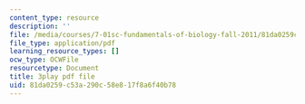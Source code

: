 ```yaml
---
content_type: resource
description: ''
file: /media/courses/7-01sc-fundamentals-of-biology-fall-2011/81da0259c53a290c58e817f8a6f40b78_0ZxeQqtAVl0.pdf
file_type: application/pdf
learning_resource_types: []
ocw_type: OCWFile
resourcetype: Document
title: 3play pdf file
uid: 81da0259-c53a-290c-58e8-17f8a6f40b78
---
```

